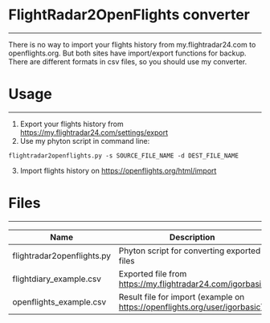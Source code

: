 # FlightRadar2OpenFlights converter
-----------------
There is no way to import your flights history from my.flightradar24.com to openflights.org. But both sites have import/export functions for backup. 
There are different formats in csv files, so you should use my converter. 

# Usage
-----------------
1. Export your flights history from <https://my.flightradar24.com/settings/export>
2. Use my phyton script in command line: 
```
flightradar2openflights.py -s SOURCE_FILE_NAME -d DEST_FILE_NAME
```
3. Import flights history on <https://openflights.org/html/import>

# Files
-----------------
Name  | Description
----------------|----------------------
flightradar2openflights.py       | Phyton script for converting exported files
flightdiary_example.csv          | Exported file from <https://my.flightradar24.com/igorbasic>
openflights_example.csv          | Result file for import (example on <https://openflights.org/user/igorbasic>)

